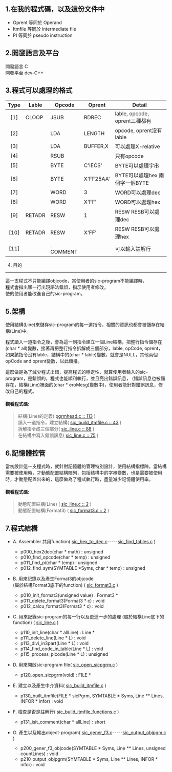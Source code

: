 [pgrmhead]: https://github.com/DOGPOOHMAN/SIC-Assembler-in-C/blob/master/pgrmhead.c "pgrmhead.c"
[sic_build_itmfile]: https://github.com/DOGPOOHMAN/SIC-Assembler-in-C/blob/master/sic_build_itmfile.c "sic_build_itmfile.c"
[sic_line]: https://github.com/DOGPOOHMAN/SIC-Assembler-in-C/blob/master/sic_line.c "sic_line.c"
[sic_format3]: https://github.com/DOGPOOHMAN/SIC-Assembler-in-C/blob/master/sic_format3.c "sic_format3.c"
[sic_hex_to_dec]: https://github.com/DOGPOOHMAN/SIC-Assembler-in-C/blob/master/sic_hex_to_dec.c "sic_hex_to_dec.c"
[sic_find_tables]: https://github.com/DOGPOOHMAN/SIC-Assembler-in-C/blob/master/sic_find_tables.c "sic_find_tables.c"
[sic_open_sicpgrm]: https://github.com/DOGPOOHMAN/SIC-Assembler-in-C/blob/master/sic_open_sicpgrm.c "sic_open_sicpgrm.c"
[sic_build_itmfile_functions]: https://github.com/DOGPOOHMAN/SIC-Assembler-in-C/blob/master/sic_build_itmfile_functions.c "sic_build_itmfile_functions.c"
[sic_gener_f3]: https://github.com/DOGPOOHMAN/SIC-Assembler-in-C/blob/master/sic_gener_f3.c "sic_gener_f3.c"
[sic_output_objpgm]: https://github.com/DOGPOOHMAN/SIC-Assembler-in-C/blob/master/sic_output_objpgm.c "sic_output_objpgm.c"



1.在我的程式碼，以及這份文件中
----------------------------
* Oprent		等同於 Operand
* Itmfile		等同於 intermediate file
* PI		    等同於 pseudo instruction

2.開發語言及平台
--------------
開發語言 C  
開發平台 dev-C++  

3.程式可以處理的格式
--------------------
| Type | Lable  | Opcode   | Oprent   | Detail |
| :----: | -------- | -------- | ------- | ------- |
| [1] | CLOOP | JSUB | RDREC     | lable, opcode, oprent三種都有 |
| [2] |       | LDA  | LENGTH    | opcode, oprent沒有lable |
| [3] |       | LDA  | BUFFER,X  | 可以處理X-relative |
| [4] |       | RSUB |           | 只有opcode |
| [5] |       | BYTE | C'IECS'   | BYTE可以處理字串 |
| [6] |       | BYTE | X'FF25AA' | BYTE可以處理hex 兩個字一個BYTE |
| [7] |       | WORD | 3         | WORD可以處理dec |
| [8] |       | WORD | X'FF'     | WORD可以處理hex |
| [9]  | RETADR | RESW | 1 | RESW RESB可以處理dec |
| [10] | RETADR | RESW | X'FF' | RESW RESB可以處理hex |
| [11] |        | . COMMENT |   | 可以輸入註解行 |

4.	目的
------
這一支程式不只能編譯objcode，當使用者的sic-program不能編譯時，   
程式會指出哪一行出現語法錯誤，指示使用者修改，   
使的使用者能改進自己的sic-program。


  
5.架構
------
   使用結構(Line)來儲存sic-program的每一道指令，相關的資訊也都會被儲存在結構(Line)中。 

   程式讀入一道指令之後，會為這一到指令建立一個Line結構，把整行指令儲存在(char * all)變數，接著再把整行指令拆解成三個部分，lable, opCode, oprent，如果該指令沒有lable，結構中的(char * lable)變數，就會是NULL，其他兩個opCode and oprent變數，以此類推。  
   
   這麼做是為了減少程式出錯，提高程式的穩定性，就算使用者輸入的sic-program，是錯誤的，程式也能順利執行，並且亮出錯誤訊息，
   (錯誤訊息也被儲存在，結構(Line)裡面的(char * eroMesg)變數中)，使用者能針對錯誤訊息，修改自己的程式。  
   
#### 觀看程式碼:  
>  結構(Line)的定義( [pgrmhead.c :: 113][pgrmhead] )  
>  讀入一道指令，建立結構( [sic_build_itmfile.c :: 43][sic_build_itmfile] )  
>  拆解指令成三個部分( [sic_line.c :: 88][sic_line] )  
>  在結構中寫入錯誤訊息( [sic_line.c :: 75][sic_line] )  

6.記憶體控管
------------
當初設計這一支程式時，就針對記憶體的管理特別設計，使用結構指標陣，當結構需要被使用時，才動態配置結構陣列，包括結構中的字串變數，也是需要被使用時，才動態配置出來的，這麼做為了程式執行時，盡量減少記憶體使用率。

#### 觀看程式碼:  
>  動態配置結構(Line) ( [sic_line.c :: 2][sic_line] )  
>  動態配置結構(Format3) ( [sic_format3.c :: 2][sic_format3] )  


7.程式結構
---------
* A.	Assembler 共用function( [sic_hex_to_dec.c][sic_hex_to_dec]-----[sic_find_tables.c][sic_find_tables] )
    * p000_hex2dec(char * math) : unsigned
    * p010_find_opcode(char * temp) : unsigned
    * p011_find_pi(char * temp) : unsigned
    * p012_find_sym(SYMTABLE *Syms, char * temp) : unsigned

* B.	用來記錄以及產生Format3的objcode  
(屬於結構Format3底下的function) ( [sic_format3.c][sic_format3] )
  * p010_init_format3(unsigned value) : Format3 *
  * p011_delete_format3(Format3 * c) : void
  * p012_calcu_format3(Format3 * c) : void

* C.	用來記錄sic-program的每一行以及更進一步的處理
(屬於結構Line底下的function) ( [sic_line.c][sic_line] )
	* p110_init_line(char * allLine) : Line *
	* p111_delete_line(Line * L) : void
	* p113_divi_in3part(Line * L) : void
	* p114_find_code_in_table(Line * L) : void
	* p115_process_picode(Line * L) : unsigned

* D.	用來開啟sic-program file( [sic_open_sicpgrm.c][sic_open_sicpgrm] )
  * p120_open_sicpgrm(void) : FILE *

* E.	建立以及產生中介資料( [sic_build_itmfile.c][sic_build_itmfile] )
  * p130_built_itmfile(FILE * sicPgrm, SYMTABLE * Syms, Line ** Lines, INFOR * infor) : void

* F.	檢查是否是註解行( [sic_build_itmfile_functions.c][sic_build_itmfile_functions] )
  * p131_isit_comment(char * allLine) : short

* G.	產生以及輸出object-program( [sic_gener_f3.c][sic_gener_f3]-----[sic_output_objpgm.c][sic_output_objpgm] )
  * p200_gener_f3_objcode(SYMTABLE * Syms, Line ** Lines, unsigned countLines) : void
  * p210_output_objpgrm(SYMTABLE * Syms, Line ** Lines, INFOR * infor) : void
  
